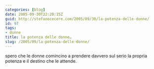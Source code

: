```yaml
---
categories: [blog]
date: 2005-09-30T22:20:15Z
guid: http://stefanocecere.com/2005/09/30/la-potenza-delle-donne/
id: 97
tags:
- donne
title: la potenza delle donne…
slug: /2005/09/la-potenza-delle-donne/
---
```


spero che le donne comincino a prendere davvero sul serio la propria potenza e il destino che le attende.